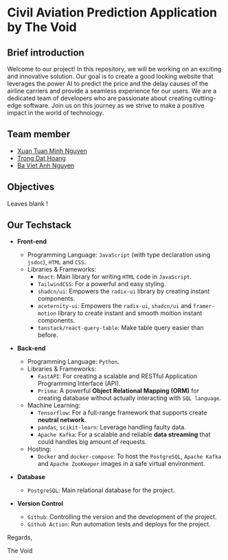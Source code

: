 # Civil Aviation Prediction Application by The Void

## Brief introduction

Welcome to our project! In this repository, we will be working on an exciting and innovative solution. Our goal is to create a good looking website that leverages the power AI to predict the price and the delay causes of the airline carriers and provide a seamless experience for our users. We are a dedicated team of developers who are passionate about creating cutting-edge software. Join us on this journey as we strive to make a positive impact in the world of technology.

## Team member

- [Xuan Tuan Minh Nguyen](https://github.com/cobeo2004)
- [Trong Dat Hoang](https://github.com/trongdathoang)
- [Ba Viet Anh Nguyen](https://github.com/vtank4)

## Objectives

Leaves blank !

## Our Techstack

- **Front-end**
  - Programming Language: `JavaScript` (with type declaration using `jsdoc`), `HTML` and `CSS`.
  - Libraries & Frameworks:
    - `React`: Main library for writing `HTML` code in `JavaScript`.
    - `TailwindCSS`: For a powerful and easy styling.
    - `shadcn/ui`: Empowers the `radix-ui` library by creating instant components.
    - `aceternity-ui`: Empowers the `radix-ui`, `shadcn/ui` and `framer-motion` library to create instant and smooth moition instant components.
    - `tanstack/react-query-table`: Make table query easier than before.
- **Back-end**
  - Programming Language: `Python`.
  - Libraries & Frameworks:
    - `FastAPI`: For creating a scalable and RESTful Application Programming Interface (API).
    - `Prisma`: A powerful **Object Relational Mapping (ORM)** for creating database without actually interacting with `SQL language`.
  - Machine Learning:
    - `Tensorflow`: For a full-range framework that supports create **neutral network**.
    - `pandas`, `scikit-learn`: Leverage handling faulty data.
    - `Apache Kafka`: For a scalable and reliable **data streaming** that could handles big amount of requests.
  - Hosting:
    - `Docker` and `docker-compose`: To host the `PostgreSQL`, `Apache Kafka` and `Apache ZooKeeper` images in a safe virtual environment.
- **Database**

  - `PostgreSQL`: Main relational database for the project.

- **Version Control**
  - `Github`: Controlling the version and the development of the project.
  - `Github Action`: Run automation tests and deploys for the project.

Regards,

The Void
